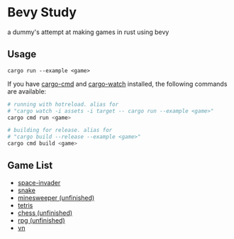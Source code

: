 # Bevy Study

a dummy's attempt at making games in rust using bevy

## Usage
```
cargo run --example <game>
```

If you have [cargo-cmd](https://crates.io/crates/cargo-cmd) and 
[cargo-watch](https://crates.io/crates/cargo-watch) installed, the
following commands are available:
```sh
# running with hotreload. alias for
# "cargo watch -i assets -i target -- cargo run --example <game>"
cargo cmd run <game>

# building for release. alias for
# "cargo build --release --example <game>"
cargo cmd build <game>
```


## Game List
- [space-invader](https://github.com/eyzi/bevy-study/tree/main/examples/space-invaders)
- [snake](https://github.com/eyzi/bevy-study/tree/main/examples/snake)
- [minesweeper (unfinished)](https://github.com/eyzi/bevy-study/tree/main/examples/minesweeper)
- [tetris](https://github.com/eyzi/bevy-study/tree/main/examples/tetris)
- [chess (unfinished)](https://github.com/eyzi/bevy-study/tree/main/examples/chess)
- [rpg (unfinished)](https://github.com/eyzi/bevy-study/tree/main/examples/rpg)
- [vn](https://github.com/eyzi/bevy-study/tree/main/examples/vn)
